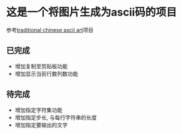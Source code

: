 # 这是一个将图片生成为ascii码的项目

参考[traditional chinese ascii art](http://sliiice.com/app/traditional-ascii/)项目  

## 已完成

- 增加复制至剪贴板功能  
- 增加显示当前行数列数功能

## 待完成

- 增加指定字符集功能
- 增加指定步长, 与每行字符串的长度
- 增加指定要输出的文字
